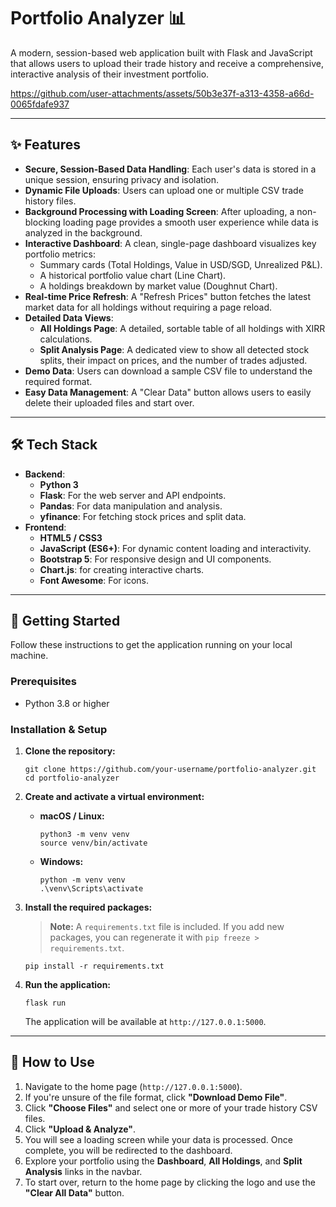 # Portfolio Analyzer 📊

A modern, session-based web application built with Flask and JavaScript that allows users to upload their trade history and receive a comprehensive, interactive analysis of their investment portfolio.


https://github.com/user-attachments/assets/50b3e37f-a313-4358-a66d-0065fdafe937



---

## ✨ Features

- **Secure, Session-Based Data Handling**: Each user's data is stored in a unique session, ensuring privacy and isolation.
- **Dynamic File Uploads**: Users can upload one or multiple CSV trade history files.
- **Background Processing with Loading Screen**: After uploading, a non-blocking loading page provides a smooth user experience while data is analyzed in the background.
- **Interactive Dashboard**: A clean, single-page dashboard visualizes key portfolio metrics:
  - Summary cards (Total Holdings, Value in USD/SGD, Unrealized P&L).
  - A historical portfolio value chart (Line Chart).
  - A holdings breakdown by market value (Doughnut Chart).
- **Real-time Price Refresh**: A "Refresh Prices" button fetches the latest market data for all holdings without requiring a page reload.
- **Detailed Data Views**:
  - **All Holdings Page**: A detailed, sortable table of all holdings with XIRR calculations.
  - **Split Analysis Page**: A dedicated view to show all detected stock splits, their impact on prices, and the number of trades adjusted.
- **Demo Data**: Users can download a sample CSV file to understand the required format.
- **Easy Data Management**: A "Clear Data" button allows users to easily delete their uploaded files and start over.

---

## 🛠️ Tech Stack

- **Backend**:
  - **Python 3**
  - **Flask**: For the web server and API endpoints.
  - **Pandas**: For data manipulation and analysis.
  - **yfinance**: For fetching stock prices and split data.
- **Frontend**:
  - **HTML5 / CSS3**
  - **JavaScript (ES6+)**: For dynamic content loading and interactivity.
  - **Bootstrap 5**: For responsive design and UI components.
  - **Chart.js**: for creating interactive charts.
  - **Font Awesome**: For icons.

---

## 🚀 Getting Started

Follow these instructions to get the application running on your local machine.

### Prerequisites

- Python 3.8 or higher

### Installation & Setup

1.  **Clone the repository:**

    ```
    git clone https://github.com/your-username/portfolio-analyzer.git
    cd portfolio-analyzer
    ```

2.  **Create and activate a virtual environment:**

    - **macOS / Linux:**
      ```
      python3 -m venv venv
      source venv/bin/activate
      ```
    - **Windows:**
      ```
      python -m venv venv
      .\venv\Scripts\activate
      ```

3.  **Install the required packages:**

    > **Note:** A `requirements.txt` file is included. If you add new packages, you can regenerate it with `pip freeze > requirements.txt`.

    ```
    pip install -r requirements.txt
    ```

4.  **Run the application:**
    ```
    flask run
    ```
    The application will be available at `http://127.0.0.1:5000`.

---

## 🎈 How to Use

1.  Navigate to the home page (`http://127.0.0.1:5000`).
2.  If you're unsure of the file format, click **"Download Demo File"**.
3.  Click **"Choose Files"** and select one or more of your trade history CSV files.
4.  Click **"Upload & Analyze"**.
5.  You will see a loading screen while your data is processed. Once complete, you will be redirected to the dashboard.
6.  Explore your portfolio using the **Dashboard**, **All Holdings**, and **Split Analysis** links in the navbar.
7.  To start over, return to the home page by clicking the logo and use the **"Clear All Data"** button.
